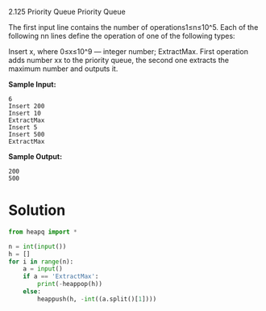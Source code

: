 2.125 Priority Queue Priority Queue

The first input line contains the number of operations1≤n≤10^5. Each of the following nn lines define the operation of
one of the following types:

Insert x, where 0≤x≤10^9 — integer number; ExtractMax. First operation adds number xx to the priority queue, the second
one extracts the maximum number and outputs it.

**Sample Input:**

```
6
Insert 200
Insert 10
ExtractMax
Insert 5
Insert 500
ExtractMax
```

**Sample Output:**

```
200
500
```

# Solution

```python
from heapq import *

n = int(input())
h = []
for i in range(n):
    a = input()
    if a == 'ExtractMax':
        print(-heappop(h))
    else:
        heappush(h, -int((a.split()[1])))
```